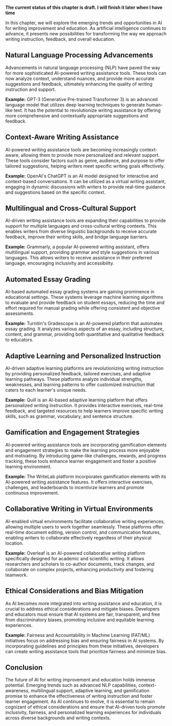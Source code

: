 **The current status of this chapter is draft. I will finish it later when I have time**

In this chapter, we will explore the emerging trends and opportunities in AI for writing improvement and education. As artificial intelligence continues to advance, it presents new possibilities for transforming the way we approach writing instruction, feedback, and overall education.

Natural Language Processing Advancements
----------------------------------------

Advancements in natural language processing (NLP) have paved the way for more sophisticated AI-powered writing assistance tools. These tools can now analyze context, understand nuances, and provide more accurate suggestions and feedback, ultimately enhancing the quality of writing instruction and support.

**Example:** GPT-3 (Generative Pre-trained Transformer 3) is an advanced language model that utilizes deep learning techniques to generate human-like text. It has the potential to revolutionize writing assistance by offering more comprehensive and contextually appropriate suggestions and feedback.

Context-Aware Writing Assistance
--------------------------------

AI-powered writing assistance tools are becoming increasingly context-aware, allowing them to provide more personalized and relevant support. These tools consider factors such as genre, audience, and purpose to offer tailored suggestions, helping writers meet specific writing goals effectively.

**Example:** OpenAI's ChatGPT is an AI model designed for interactive and context-based conversations. It can be utilized as a virtual writing assistant, engaging in dynamic discussions with writers to provide real-time guidance and suggestions based on the specific context.

Multilingual and Cross-Cultural Support
---------------------------------------

AI-driven writing assistance tools are expanding their capabilities to provide support for multiple languages and cross-cultural writing contexts. This enables writers from diverse linguistic backgrounds to receive accurate feedback, improve their writing skills, and bridge language barriers.

**Example:** Grammarly, a popular AI-powered writing assistant, offers multilingual support, providing grammar and style suggestions in various languages. This allows writers to receive assistance in their preferred language, encouraging inclusivity and accessibility.

Automated Essay Grading
-----------------------

AI-based automated essay grading systems are gaining prominence in educational settings. These systems leverage machine learning algorithms to evaluate and provide feedback on student essays, reducing the time and effort required for manual grading while offering consistent and objective assessments.

**Example:** Turnitin's Gradescope is an AI-powered platform that automates essay grading. It analyzes various aspects of an essay, including structure, content, and grammar, providing both quantitative and qualitative feedback to educators.

Adaptive Learning and Personalized Instruction
----------------------------------------------

AI-driven adaptive learning platforms are revolutionizing writing instruction by providing personalized feedback, tailored exercises, and adaptive learning pathways. These platforms analyze individual strengths, weaknesses, and learning patterns to offer customized instruction that caters to each learner's unique needs.

**Example:** Quill is an AI-based adaptive learning platform that offers personalized writing instruction. It provides interactive exercises, real-time feedback, and targeted resources to help learners improve specific writing skills, such as grammar, vocabulary, and sentence structure.

Gamification and Engagement Strategies
--------------------------------------

AI-powered writing assistance tools are incorporating gamification elements and engagement strategies to make the learning process more enjoyable and motivating. By introducing game-like challenges, rewards, and progress tracking, these tools enhance learner engagement and foster a positive learning environment.

**Example:** The WriteLab platform incorporates gamification elements with its AI-powered writing assistance features. It offers interactive exercises, challenges, and leaderboards to incentivize learners and promote continuous improvement.

Collaborative Writing in Virtual Environments
---------------------------------------------

AI-enabled virtual environments facilitate collaborative writing experiences, allowing multiple users to work together seamlessly. These platforms offer real-time document editing, version control, and communication features, enabling writers to collaborate effectively regardless of their physical location.

**Example:** Overleaf is an AI-powered collaborative writing platform specifically designed for academic and scientific writing. It allows researchers and scholars to co-author documents, track changes, and collaborate on complex projects, enhancing productivity and fostering teamwork.

Ethical Considerations and Bias Mitigation
------------------------------------------

As AI becomes more integrated into writing assistance and education, it is crucial to address ethical considerations and mitigate biases. Developers and educators must ensure that AI systems are fair, transparent, and free from discriminatory biases, promoting inclusive and equitable learning experiences.

**Example:** Fairness and Accountability in Machine Learning (FAT/ML) initiatives focus on addressing bias and ensuring fairness in AI systems. By incorporating guidelines and principles from these initiatives, developers can create writing assistance tools that prioritize fairness and minimize bias.

Conclusion
----------

The future of AI for writing improvement and education holds immense potential. Emerging trends such as advanced NLP capabilities, context-awareness, multilingual support, adaptive learning, and gamification promise to enhance the effectiveness of writing instruction and foster learner engagement. As AI continues to evolve, it is essential to remain cognizant of ethical considerations and ensure that AI-driven tools promote inclusivity, fairness, and personalized learning experiences for individuals across diverse backgrounds and writing contexts.
